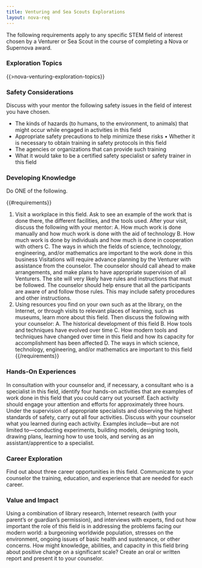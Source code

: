 ```yaml
---
title: Venturing and Sea Scouts Explorations
layout: nova-req
---
```


The following requirements apply to any specific STEM field of interest chosen by a Venturer or Sea Scout in the course of completing a Nova or Supernova award.

### Exploration Topics

{{>nova-venturing-exploration-topics}}

### Safety Considerations
Discuss with your mentor the following safety issues in the field of interest you have chosen.

* The kinds of hazards (to humans, to the environment, to animals) that might occur while engaged in activities in this field
* Appropriate safety precautions to help minimize these risks • Whether it is necessary to obtain training in safety protocols in this field
* The agencies or organizations that can provide such training
* What it would take to be a certified safety specialist or safety trainer in this field

### Developing Knowledge

Do ONE of the following.

{{#requirements}}
1. Visit a workplace in this field. Ask to see an example of the work that is done there, the different facilities, and the tools used. After your visit, discuss the following with your mentor:
    A. How much work is done manually and how much work is done with the aid of technology
    B. How much work is done by individuals and how much is done in cooperation with others
    C. The ways in which the fields of science, technology, engineering, and/or mathematics are important to the work done in this business
    Visitations will require advance planning by the Venturer with assistance from the counselor. The counselor should call ahead to make arrangements, and make plans to have appropriate supervision of all Venturers. The site will very likely have rules and instructions that must be followed. The counselor should help ensure that all the participants are aware of and follow those rules. This may include safety procedures and other instructions.
2. Using resources you find on your own such as at the library, on the Internet, or through visits to relevant places of learning, such as museums, learn more about this field.  Then discuss the following with your counselor:
A. The historical development of this field
B. How tools and techniques have evolved over time
C. How modern tools and techniques have changed over time in this field and how its capacity for accomplishment has been affected
D. The ways in which science, technology, engineering, and/or mathematics are important to this field
{{/requirements}}

### Hands-On Experiences

In consultation with your counselor and, if necessary, a consultant who is a specialist in this field, identify four hands-on activities that are examples of work done in this field that you could carry out yourself. Each activity should engage your attention and efforts for approximately three hours.  Under the supervision of appropriate specialists and observing the highest standards of safety, carry out all four activities.  Discuss with your counselor what you learned during each activity. Examples include—but are not limited to—conducting experiments, building models, designing tools, drawing plans, learning how to use tools, and serving as an assistant/apprentice to a specialist.

### Career Exploration

Find out about three career opportunities in this field.  Communicate to your counselor the training, education, and experience that are needed for each career.

### Value and Impact

Using a combination of library research, Internet research (with your parent’s or guardian’s permission), and interviews with experts, find out how important the role of this field is in addressing the problems facing our modern world: a burgeoning worldwide population, stresses on the environment, ongoing issues of basic health and sustenance, or other concerns. How might knowledge, abilities, and capacity in this field bring about positive change on a significant scale? Create an oral or written report and present it to your counselor.
